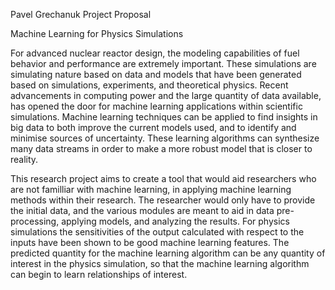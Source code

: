 Pavel Grechanuk Project Proposal

Machine Learning for Physics Simulations		

 For advanced nuclear reactor design, the modeling capabilities of fuel behavior and performance are extremely important. 
 These simulations are simulating nature based on data and models that have been generated based on simulations, experiments,
 and theoretical physics. Recent advancements in computing power and the large quantity of data available, has opened the 
 door for machine learning applications within scientific simulations. Machine learning techniques can be applied to find 
 insights in big data to both improve the current models used, and to identify and minimise sources of uncertainty. 
 These learning algorithms can synthesize many data streams in order to make a more robust model that is closer to reality.

 This research project aims to create a tool that would aid researchers who are not familliar with machine learning,
 in applying machine learning methods within their research. The researcher would only have to provide the initial data, 
 and the various modules are meant to aid in data pre-processing, applying models, and analyzing the results. For physics
 simulations the sensitivities of the output calculated with respect to the inputs have been shown to be good machine learning
 features. The predicted quantity for the machine learning algorithm can be any quantity of interest in the physics simulation, 
 so that the machine learning algorithm can begin to learn relationships of interest.
 
 



